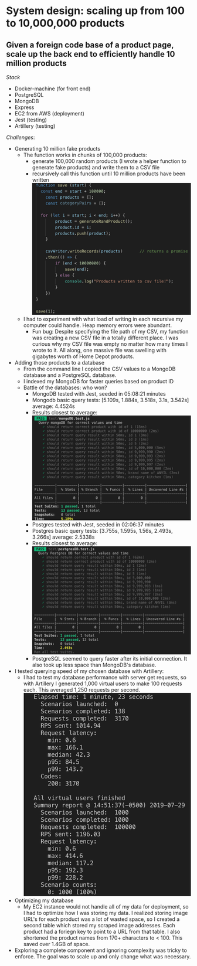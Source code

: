 # System design: scaling up from 100 to 10,000,000 products #

## Given a foreign code base of a product page, scale up the back end to efficiently handle 10 million products ##

_Stack_
* Docker-machine (for front end)
* PostgreSQL
* MongoDB
* Express
* EC2 from AWS (deployment)
* Jest (testing)
* Artillery (testing)

_Challenges_:
* Generating 10 million fake products
  * The function works in chunks of 100,000 products: 
    * generate 100,000 random products (I wrote a helper function to generate fake products) and write them to a CSV file
    * recursively call this function until 10 million products have been written
    ![Function for writing 10 million pieces of data to a CSV file](writetocsv.png?raw=true)
  * I had to experiment with what load of writing in each recursive my computer could handle. Heap memory errors were abundant. 
    * Fun bug: Despite specifying the file path of my CSV, my function was creating a new CSV file in a totally different place. I was curious why my CSV file was empty no matter how many times I wrote to it. All along, one massive file was swelling with gigabytes worth of Home Depot products. 
* Adding those products to a database
  * From the command line I copied the CSV values to a MongoDB database and a PostgreSQL database. 
  * I indexed my MongoDB for faster queries based on product ID
  * Battle of the databases: who won?
    * MongoDB tested with Jest, seeded in 05:08:21 minutes
    * Mongodb basic query tests: [5.109s, 1.884s, 3.518s, 3.1s, 3.542s] average: 4.4524s
    * Results closest to average:
  ![MongoDB Jest tests](mongodb.png?raw=true)
    * Postgres tested with Jest, seeded in 02:06:37 minutes
    * Postgres basic query tests: [3.755s, 1.595s, 1.56s, 2.493s, 3.266s] average: 2.5338s
    * Results closest to average:
  ![PostgreSQL Jest tests](postgres.png?raw=true)
    * PostgreSQL seemed to query faster after its initial connection. It also took up less space than MongoDB's database.
* I tested querying speed of my chosen database with Artillery:
  * I had to test my database performance with server get requests, so with Artillery I generated 1,000 virtual users to make 100 requests each. This averaged 1,250 requests per second.
   ![Artillery test results](artillery.png?raw=true)
* Optimizing my database
  * My EC2 instance would not handle all of my data for deployment, so I had to optimize how I was storing my data. I realized storing image URL's for each product was a lot of wasted space, so I created a second table which stored my scraped image addresses. Each product had a foriegn key to point to a URL from that table. I also shortened the product names from 170+ characters to < 100. This saved over 1.4GB of space.
* Exploring a complete component and ignoring complexity was tricky to enforce. The goal was to scale up and only change what was necessary.


